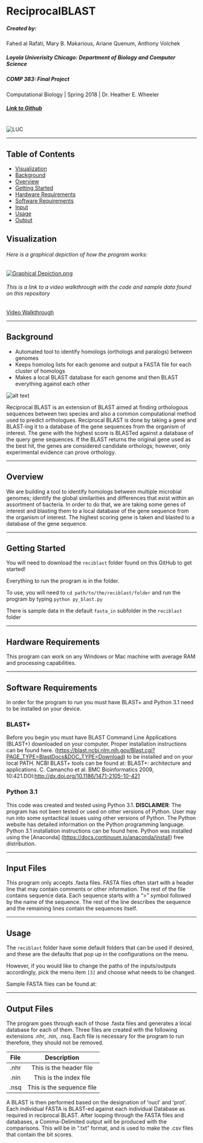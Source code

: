 # **ReciprocalBLAST**

##### Created by:
Fahed al Rafati, Mary B. Makarious, Ariane Quenum, Anthony Volchek
##### Loyola Univerisity Chicago: Department of Biology and Computer Science
##### COMP 383: Final Project
Computational Biology | Spring 2018 | Dr. Heather E. Wheeler

##### [Link to Github](https://github.com/m-makarious/ReciprocalBLAST)
#
![LUC](http://www.luc.edu/media/home/images/loyola-logo-tag.png)

---
## Table of Contents
* [Visualization](#visualization)
* [Background](#background)
* [Overview](#overview)
* [Getting Started](#gettingstarted)
* [Hardware Requirements](#hardware)
* [Software Requirements](#software)
* [Input](#input)
* [Usage](#usage)
* [Output](#output)


## Visualization
######  Here is a graphical depiction of how the program works:
[![Graphical Depiction.png](https://s14.postimg.cc/4jxqfv3a9/Screen_Shot_2018-04-25_at_9.34.32_PM.png)](https://postimg.cc/image/4jxqfv3a5/)

###### This is a link to a video walkthrough with the code and sample data found on this repository

[Video Walkthrough](https://streamable.com/1v1s2 "Video Walkthrough")

---

## Background
- Automated tool to identify homologs (orthologs and paralogs) between genomes
- Keeps homolog lists for each genome and output a FASTA file for each cluster of homologs
- Makes a local BLAST database for each genome and then BLAST everything against each other

![alt text](https://i.imgur.com/qQCafdD.png)

Reciprocal BLAST is an extension of BLAST aimed at finding orthologous sequences between two species and also a common computational method used to predict orthologues. Reciprocal BLAST is done by taking a gene and BLAST-ing it to a database of the gene sequences from the organism of interest. The gene with the highest score is BLASTed against a database of the query gene sequences. If the BLAST returns the original gene used as the best hit, the genes are considered candidate orthologs; however, only experimental evidence can prove  orthology.

---

## Overview <a id="overview"></a>
We are building a tool to identify homologs between multiple microbial genomes; identify the global similarities and differences that exist within an assortment of bacteria. In order to do that, we are taking some genes of interest and blasting them to a local database of the gene sequence from the organism of interest. The highest scoring gene is taken and blasted to a database of the gene sequence.
___

## Getting Started <a id="gettingstarted"></a>
You will need to download the `reciblast` folder found on this GitHub to get started!

Everything to run the program is in the folder.

To use, you will need to
`cd path/to/the/reciblast/folder`
and run the program by typing
`python py_blast.py`

There is sample data in the default `fasta_in` subfolder in the `reciblast`  folder
___

## Hardware Requirements <a id="hardware"></a>
This program can work on any Windows or Mac machine with average RAM and processing capabilities. 
___

## Software Requirements <a id="software"></a>
In order for the program to run you must have BLAST+ and Python 3.1 need to be installed on your device.

### BLAST+
Before you begin you must have BLAST Command Line Applications (BLAST+) downloaded on your computer. Proper installation instructions can be found here. (https://blast.ncbi.nlm.nih.gov/Blast.cgi?PAGE_TYPE=BlastDocs&DOC_TYPE=Download) to be installed and on your local PATH. NCBI BLAST+ tools can be found at: BLAST+: architecture and applications. C. Camancho et al. BMC Bioinformatics 2009, 10:421.DOI:http://dx.doi.org/10.1186/1471-2105-10-421


### Python 3.1 
This code was created and tested using Python 3.1. **DISCLAIMER**: The program has not been tested or used on other versions of Python. User may run into some syntactical issues using other versions of Python. The Python website has detailed information on the Python programming language. Python 3.1 installation instructions can be found here. Python was installed using the [Anaconda] (https://docs.continuum.io/anaconda/install) free distribution.

___

## Input Files <a id="input"></a>
This program only accepts .fasta files. FASTA files often start with a header line that may contain comments or other information. The rest of the file contains sequence data. Each sequence starts with a “>” symbol followed by the name of the sequence. The rest of the line describes the sequence and the remaining lines contain the sequences itself.
___

## Usage <a id="usage"></a>

The `reciblast` folder have some default folders that can be used if desired, and these are the defaults that pop up in the configurations on the menu.

However, if you would like to change the paths of the inputs/outputs accordingly, pick the menu item `[3]` and choose what needs to be changed.

Sample FASTA files can be found at:
___

## Output Files <a id="output"></a>
The program goes through each of those .fasta files and generates a local database for each of them. Three files are created with the following extensions .nhr, .nin, .nsq. Each file is necessary for the program to run therefore, they should not be removed.


| File | Description|
|:----:|:--:|
| .nhr    |  This is the header file  |
| .nin	 | This is the index file |
| .nsq | This is the sequence file|
          

A BLAST is then performed based on the designation of ‘nucl’ and ‘prot’. Each individual FASTA is BLAST-ed against each individual Database as required in reciprocal BLAST. After looping through the FASTA files and databases, a Comma-Delimited output will be produced with the comparisons. This will be in “.txt” format, and is used to make the .csv files that contain the bit scores.
